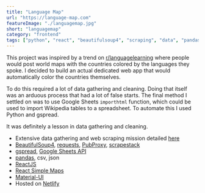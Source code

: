 ```yaml
---
title: "Language Map"
url: "https://language-map.com"
featureImage: "./languagemap.jpg"
short: "languagemap"
category: "frontend"
tags: ["python", "react", "beautifulsoup4", "scraping", "data", "pandas"]
---
```

This project was inspired by a trend on [r/languagelearning][11] where
people would post world maps with the countries colored by the languages they
spoke. I decided to build an actual dedicated web app that would automatically
color the countries themselves.

To do this required a lot of data gathering and cleaning. Doing that itself was
an arduous process that had a lot of false starts. The final method I settled on
was to use Google Sheets `importhtml` function, which could be used to import
Wikipedia tables to a spreadsheet. To automate this I used Python and gspread.

It was definitely a lesson in data gathering and cleaning.

- Extensive data gathering and web scraping mission detailed [here][0]
- [BeautifulSoup4][1], [requests][2], [PubProxy][3], [scrapestack][4]
- [gspread][5], [Google Sheets API][6]
- [pandas][7], csv, json
- [ReactJS][8]
- [React Simple Maps][9]
- [Material-UI][10]
- Hosted on [Netlify][11]

[0]: https://blog.standingwater.io/20200622-151403/
[1]: https://www.crummy.com/software/BeautifulSoup/
[2]: https://requests.readthedocs.io/en/master/
[3]: http://pubproxy.com/
[4]: https://scrapestack.com/
[5]: https://gspread.readthedocs.io/en/latest/
[6]: https://developers.google.com/sheets/api/reference/rest
[7]: https://pandas.pydata.org/
[8]: https://reactjs.org/
[9]: https://www.react-simple-maps.io/
[10]: https://material-ui.com/
[11]: https://www.netlify.com/
[12]: https://reddit.com/r/languagelearning
